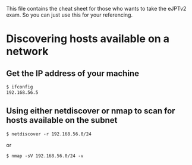 This file contains the cheat sheet for those who wants to take the eJPTv2 exam. So you can just use this for your referencing.


# Discovering hosts available on a network

## Get the IP address of your machine
```sh
$ ifconfig
192.168.56.5
```
## Using either netdiscover or nmap to scan for hosts available on the subnet
```
$ netdiscover -r 192.168.56.0/24
```
or
```
$ nmap -sV 192.168.56.0/24 -v
```
